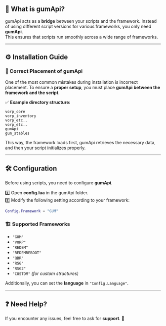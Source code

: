 ## 📌 What is **gumApi**?  

gumApi acts as a **bridge** between your scripts and the framework. Instead of using different script versions for various frameworks, you only need **gumApi**.  
This ensures that scripts run smoothly across a wide range of frameworks.  

---

## ⚙️ **Installation Guide**  

### 🔹 Correct Placement of **gumApi**  

One of the most common mistakes during installation is incorrect placement. To ensure a **proper setup**, you must place **gumApi** **between the framework and the script**.  

✅ **Example directory structure:**  

```
vorp_core  
vorp_inventory  
vorp_etc..  
vorp_etc..  
gumApi  
gum_stables  
```

This way, the framework loads first, gumApi retrieves the necessary data, and then your script initializes properly.  

---

## 🛠️ **Configuration**  

Before using scripts, you need to configure **gumApi**.  

1️⃣ Open **config.lua** in the gumApi folder.  
2️⃣ Modify the following setting according to your framework:  

```lua
Config.Framework = "GUM"
```

### 🏗️ **Supported Frameworks**  
- `"GUM"`  
- `"VORP"`  
- `"REDEM"`  
- `"REDEMREBOOT"`  
- `"QBR"`  
- `"RSG"`  
- `"RSG2"`  
- `"CUSTOM"` *(for custom structures)*  

Additionally, you can set the **language** in `"Config.Language"`.  

---

## ❓ Need Help?  

If you encounter any issues, feel free to ask for **support**. 🚀  
```
